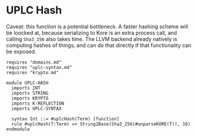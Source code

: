 # UPLC Hash

Caveat: this function is a potential bottleneck. A faster hashing
scheme will be loocked at, because serializing to Kore is an extra
process call, and calling `Sha3_256` also takes time. The LLVM
backend already natively is computing hashes of things, and can do
that directly if that functionality can be exposed.
```k
requires "domains.md"
requires "uplc-syntax.md"
requires "krypto.md"

module UPLC-HASH
  imports INT
  imports STRING
  imports KRYPTO
  imports K-REFLECTION
  imports UPLC-SYNTAX

  syntax Int ::= #uplcHash(Term) [function]
  rule #uplcHash(T:Term) => String2Base(Sha3_256(#unparseKORE(T)), 16)
endmodule
```